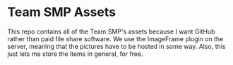 # Team SMP Assets
This repo contains all of the Team SMP's assets because I want GitHub rather than paid file share software. We use the ImageFrame plugin on the server, meaning that the pictures have to be hosted in some way. Also, this just lets me store the items in general, for free.
